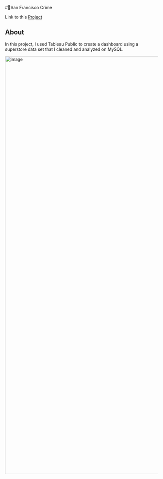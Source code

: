 
#🌉San Francisco Crime

Link to this [Project](https://public.tableau.com/app/profile/kevin.wong5782/viz/SanFranciscoCrime_16912854144130/Dashboard1)

## About

In this project, I used Tableau Public to create a dashboard using a superstore data set that I cleaned and analyzed on MySQL.


<img width="1371" alt="image" src="https://github.com/KevinWongSF/Portfolio/assets/136656858/986eb74c-9a13-42c7-958d-65704981b70c">

